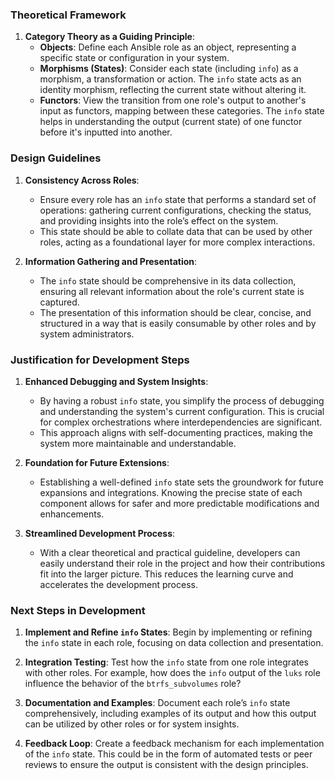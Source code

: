 ### Theoretical Framework

1. **Category Theory as a Guiding Principle**:
   - **Objects**: Define each Ansible role as an object, representing a specific state or configuration in your system.
   - **Morphisms (States)**: Consider each state (including `info`) as a morphism, a transformation or action. The `info` state acts as an identity morphism, reflecting the current state without altering it.
   - **Functors**: View the transition from one role's output to another's input as functors, mapping between these categories. The `info` state helps in understanding the output (current state) of one functor before it's inputted into another.

### Design Guidelines

1. **Consistency Across Roles**:

   - Ensure every role has an `info` state that performs a standard set of operations: gathering current configurations, checking the status, and providing insights into the role’s effect on the system.
   - This state should be able to collate data that can be used by other roles, acting as a foundational layer for more complex interactions.

2. **Information Gathering and Presentation**:
   - The `info` state should be comprehensive in its data collection, ensuring all relevant information about the role's current state is captured.
   - The presentation of this information should be clear, concise, and structured in a way that is easily consumable by other roles and by system administrators.

### Justification for Development Steps

1. **Enhanced Debugging and System Insights**:

   - By having a robust `info` state, you simplify the process of debugging and understanding the system's current configuration. This is crucial for complex orchestrations where interdependencies are significant.
   - This approach aligns with self-documenting practices, making the system more maintainable and understandable.

2. **Foundation for Future Extensions**:

   - Establishing a well-defined `info` state sets the groundwork for future expansions and integrations. Knowing the precise state of each component allows for safer and more predictable modifications and enhancements.

3. **Streamlined Development Process**:
   - With a clear theoretical and practical guideline, developers can easily understand their role in the project and how their contributions fit into the larger picture. This reduces the learning curve and accelerates the development process.

### Next Steps in Development

1. **Implement and Refine `info` States**: Begin by implementing or refining the `info` state in each role, focusing on data collection and presentation.

2. **Integration Testing**: Test how the `info` state from one role integrates with other roles. For example, how does the `info` output of the `luks` role influence the behavior of the `btrfs_subvolumes` role?

3. **Documentation and Examples**: Document each role’s `info` state comprehensively, including examples of its output and how this output can be utilized by other roles or for system insights.

4. **Feedback Loop**: Create a feedback mechanism for each implementation of the `info` state. This could be in the form of automated tests or peer reviews to ensure the output is consistent with the design principles.
